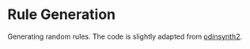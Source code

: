 # Rule Generation
Generating random rules.
The code is slightly adapted from [odinsynth2](https://github.com/marcovzla/odinsynth2).
